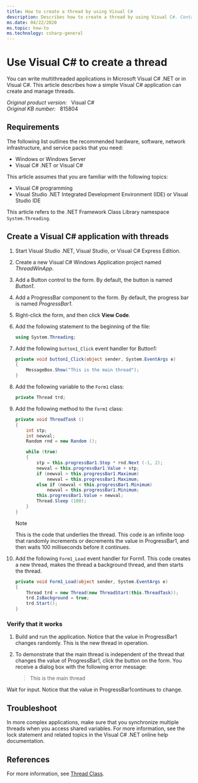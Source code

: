 ```yaml
---
title: How to create a thread by using Visual C#
description: Describes how to create a thread by using Visual C#. Contains sample steps to explain related information.
ms.date: 04/22/2020
ms.topic: how-to
ms.technology: csharp-general
---
```

# Use Visual C# to create a thread

You can write multithreaded applications in Microsoft Visual C# .NET or in Visual C#. This article describes how a simple Visual C# application can create and manage threads.

_Original product version:_ &nbsp; Visual C#  
_Original KB number:_ &nbsp; 815804

## Requirements

The following list outlines the recommended hardware, software, network infrastructure, and service packs that you need:

- Windows or Windows Server
- Visual C# .NET or Visual C#

This article assumes that you are familiar with the following topics:

- Visual C# programming
- Visual Studio .NET Integrated Development Environment (IDE) or Visual Studio IDE

This article refers to the .NET Framework Class Library namespace `System.Threading`.

## Create a Visual C# application with threads

1. Start Visual Studio .NET, Visual Studio, or Visual C# Express Edition.
2. Create a new Visual C# Windows Application project named *ThreadWinApp*.
3. Add a Button control to the form. By default, the button is named *Button1*.
4. Add a ProgressBar component to the form. By default, the progress bar is named *ProgressBar1*.
5. Right-click the form, and then click **View Code**.
6. Add the following statement to the beginning of the file:

    ```cs
    using System.Threading;
    ```

7. Add the following `button1_Click` event handler for Button1:

    ```cs
    private void button1_Click(object sender, System.EventArgs e)
    {
        MessageBox.Show("This is the main thread");
    }
    ```

8. Add the following variable to the `Form1` class:

    ```cs
    private Thread trd;
    ```

9. Add the following method to the `Form1` class:

    ```cs
    private void ThreadTask ()
    {
        int stp;
        int newval;
        Random rnd = new Random ();

        while (true)
        {
            stp = this.progressBar1.Step * rnd.Next (-1, 2);
            newval = this.progressBar1.Value + stp;
            if (newval > this.progressBar1.Maximum)
                newval = this.progressBar1.Maximum;
            else if (newval < this.progressBar1.Minimum)
                newval = this.progressBar1.Minimum;
            this.progressBar1.Value = newval;
            Thread.Sleep (100);
        }
    }
    ```

    > [!NOTE]
    > This is the code that underlies the thread. This code is an infinite loop that randomly increments or decrements the value in ProgressBar1, and then waits 100 milliseconds before it continues.

10. Add the following `Form1_Load` event handler for Form1. This code creates a new thread, makes the thread a background thread, and then starts the thread.

    ```cs
    private void Form1_Load(object sender, System.EventArgs e)
    {
        Thread trd = new Thread(new ThreadStart(this.ThreadTask));
        trd.IsBackground = true;
        trd.Start();
    }
    ```

### Verify that it works

1. Build and run the application. Notice that the value in ProgressBar1 changes randomly. This is the new thread in operation.

2. To demonstrate that the main thread is independent of the thread that changes the value of ProgressBar1, click the button on the form. You receive a dialog box with the following error message:

    > This is the main thread

Wait for input. Notice that the value in ProgressBar1continues to change.

## Troubleshoot

In more complex applications, make sure that you synchronize multiple threads when you access shared variables. For more information, see the lock statement and related topics in the Visual C# .NET online help documentation.

## References

For more information, see [Thread Class](/dotnet/api/system.threading.thread).
